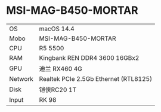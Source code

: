 # MSI-MAG-B450-MORTAR

|            |                                       |
| --------   |---------------------------------------|
| OS         | macOS 14.4                            |
| Mobo       | MSI-MAG-B450-MORTAR                   |
| CPU        | R5 5500                               |
| RAM        | Kingbank REN DDR4 3600  16GBx2        |
| GPU        | 迪兰 RX460 4G                          |
| Network    | Realtek PCIe 2.5Gb Ethernet (RTL8125) |
| Disk       | 铠侠RC20 1T                           |
| Input      | RK 98                                 |


